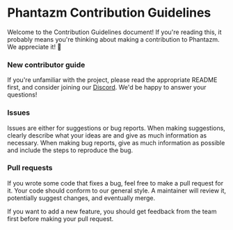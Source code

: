 # Phantazm Contribution Guidelines

Welcome to the Contribution Guidelines document! If you're reading this, it probably means you're thinking about making a contribution to Phantazm. We appreciate it! 💙

### New contributor guide

If you're unfamiliar with the project, please read the appropriate README first, and consider joining our [Discord](https://discord.gg/eYHbqEssxx). We'd be happy to answer your questions!

### Issues

Issues are either for suggestions or bug reports. When making suggestions, clearly describe what your ideas are and give as much information as necessary. When making bug reports, give as much information as possible and include the steps to reproduce the bug. 


### Pull requests

If you wrote some code that fixes a bug, feel free to make a pull request for it. Your code should conform to our general style. A maintainer will review it, potentially suggest changes, and eventually merge.

If you want to add a new feature, you should get feedback from the team first before making your pull request. 
